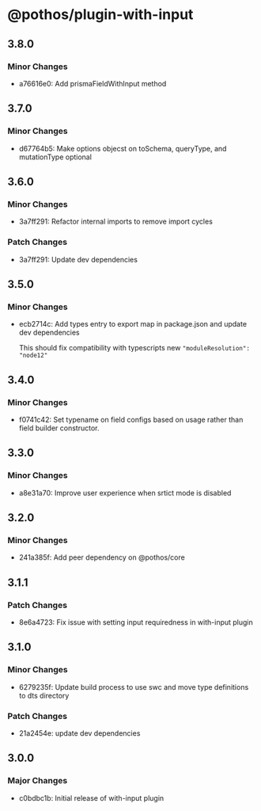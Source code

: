 # @pothos/plugin-with-input

## 3.8.0

### Minor Changes

- a76616e0: Add prismaFieldWithInput method

## 3.7.0

### Minor Changes

- d67764b5: Make options objecst on toSchema, queryType, and mutationType optional

## 3.6.0

### Minor Changes

- 3a7ff291: Refactor internal imports to remove import cycles

### Patch Changes

- 3a7ff291: Update dev dependencies

## 3.5.0

### Minor Changes

- ecb2714c: Add types entry to export map in package.json and update dev dependencies

  This should fix compatibility with typescripts new `"moduleResolution": "node12"`

## 3.4.0

### Minor Changes

- f0741c42: Set typename on field configs based on usage rather than field builder constructor.

## 3.3.0

### Minor Changes

- a8e31a70: Improve user experience when srtict mode is disabled

## 3.2.0

### Minor Changes

- 241a385f: Add peer dependency on @pothos/core

## 3.1.1

### Patch Changes

- 8e6a4723: Fix issue with setting input requiredness in with-input plugin

## 3.1.0

### Minor Changes

- 6279235f: Update build process to use swc and move type definitions to dts directory

### Patch Changes

- 21a2454e: update dev dependencies

## 3.0.0

### Major Changes

- c0bdbc1b: Initial release of with-input plugin
